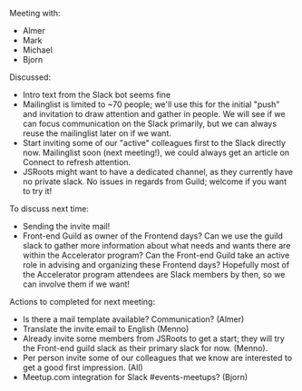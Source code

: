 Meeting with: 
- Almer
- Mark
- Michael
- Bjorn

Discussed: 
- Intro text from the Slack bot seems fine
- Mailinglist is limited to ~70 people; we'll use this for the initial "push" and invitation to draw attention and gather in people. We will see if we can focus communication on the Slack primarily, but we can always reuse the mailinglist later on if we want.
- Start inviting some of our "active" colleagues first to the Slack directly now. Mailinglist soon (next meeting!), we could always get an article on Connect to refresh attention.
- JSRoots might want to have a dedicated channel, as they currently have no private slack. No issues in regards from Guild; welcome if you want to try it!

To discuss next time:
- Sending the invite mail!
- Front-end Guild as owner of the Frontend days? Can we use the guild slack to gather more information about what needs and wants there are within the Accelerator program? Can the Front-end Guild take an active role in advising and organizing these Frontend days? Hopefully most of the Accelerator program attendees are Slack members by then, so we can involve them if we want!

Actions to completed for next meeting:
- Is there a mail template available? Communication? (Almer)
- Translate the invite email to English (Menno)
- Already invite some members from JSRoots to get a start; they will try the Front-end guild slack as their primary slack for now. (Menno).
- Per person invite some of our colleagues that we know are interested to get a good first impression. (All)
- Meetup.com integration for Slack #events-meetups? (Bjorn)